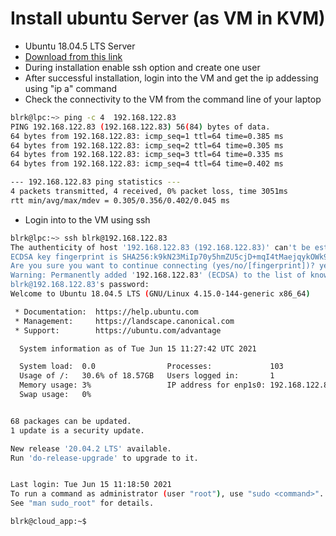 # Install ubuntu Server (as VM in KVM)
* Ubuntu 18.04.5 LTS Server
* [Download from this link](https://releases.ubuntu.com/18.04/ubuntu-18.04.5-live-server-amd64.iso)
* During installation enable ssh option and create one user
* After successful installation, login into the VM and get the ip addessing using "ip a" command
* Check the connectivity to the VM from the command line of your laptop
``` bash
blrk@lpc:~> ping -c 4  192.168.122.83
PING 192.168.122.83 (192.168.122.83) 56(84) bytes of data.
64 bytes from 192.168.122.83: icmp_seq=1 ttl=64 time=0.385 ms
64 bytes from 192.168.122.83: icmp_seq=2 ttl=64 time=0.305 ms
64 bytes from 192.168.122.83: icmp_seq=3 ttl=64 time=0.335 ms
64 bytes from 192.168.122.83: icmp_seq=4 ttl=64 time=0.402 ms

--- 192.168.122.83 ping statistics ---
4 packets transmitted, 4 received, 0% packet loss, time 3051ms
rtt min/avg/max/mdev = 0.305/0.356/0.402/0.045 ms
```
* Login into to the VM using ssh

``` bash
blrk@lpc:~> ssh blrk@192.168.122.83
The authenticity of host '192.168.122.83 (192.168.122.83)' can't be established.
ECDSA key fingerprint is SHA256:k9kN23MiIp70y5hmZU5cjD+mqI4tMaejqykOWk9ux2E.
Are you sure you want to continue connecting (yes/no/[fingerprint])? yes
Warning: Permanently added '192.168.122.83' (ECDSA) to the list of known hosts.
blrk@192.168.122.83's password: 
Welcome to Ubuntu 18.04.5 LTS (GNU/Linux 4.15.0-144-generic x86_64)

 * Documentation:  https://help.ubuntu.com
 * Management:     https://landscape.canonical.com
 * Support:        https://ubuntu.com/advantage

  System information as of Tue Jun 15 11:27:42 UTC 2021

  System load:  0.0                Processes:             103
  Usage of /:   30.6% of 18.57GB   Users logged in:       1
  Memory usage: 3%                 IP address for enp1s0: 192.168.122.83
  Swap usage:   0%


68 packages can be updated.
1 update is a security update.

New release '20.04.2 LTS' available.
Run 'do-release-upgrade' to upgrade to it.


Last login: Tue Jun 15 11:18:50 2021
To run a command as administrator (user "root"), use "sudo <command>".
See "man sudo_root" for details.

blrk@cloud_app:~$ 
```


